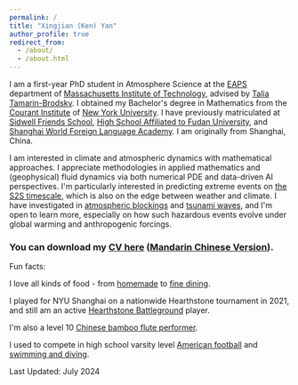```yaml
---
permalink: /
title: "Xingjian (Ken) Yan"
author_profile: true
redirect_from: 
  - /about/
  - /about.html
---
```

          
I am a first-year PhD student in Atmosphere Science at the [EAPS](https://eaps.mit.edu/) department of [Massachusetts Institute of Technology](https://www.mit.edu/), advised by [Talia Tamarin-Brodsky](https://taliatamarin.wixsite.com/taliatamarin). I obtained my Bachelor's degree in Mathematics from the [Courant Institute](https://cims.nyu.edu/dynamic/) of [New York University](https://www.nyu.edu/). I have previously matriculated at [Sidwell Friends School](https://www.sidwell.edu), [High School Affiliated to Fudan University](https://www.fdfz.cn/), and [Shanghai World Foreign Language Academy](https://www.wflms.cn/site/site2/index.html). I am originally from Shanghai, China. 

I am interested in climate and atmospheric dynamics with mathematical approaches. I appreciate methodologies in applied mathematics and (geophysical) fluid dynamics via both numerical PDE and data-driven AI perspectives. I'm particularly interested in predicting extreme events on [the S2S timescale](https://wpo.noaa.gov/s2s/), which is also on the edge between weather and climate. I have investigated in [atmospheric blockings](/_portfolio/996blocking.html) and [tsunami waves](/_portfolio/997solitary_wave.html), and I'm open to learn more, especially on how such hazardous events evolve under global warming and anthropogenic forcings.

### You can download my [CV here](Ken_s_CV.pdf) ([Mandarin Chinese Version](CV_mandarin.pdf)).


Fun facts: 

I love all kinds of food - from [homemade](https://yanxingjianken.github.io/_food/homemade.html) to [fine dining](https://yanxingjianken.github.io/_food/fine_dining.html).

I played for NYU Shanghai on a nationwide Hearthstone tournament in 2021, and still am an active <a href="https://hearthstone.blizzard.com/en-us/battlegrounds/">Hearthstone Battleground</a> player.

I'm also a level 10 <a href="https://www.youtube.com/watch?v=TZBNk-cTkV4&list=PLu7a4wgbVOVPveGmnrh6HAscW-CiZD5CD&index=4&ab_channel=KenYan">Chinese bamboo flute performer</a>.

I used to compete in high school varsity level <a href="https://www.maxpreps.com/dc/washington/sidwell-friends-quakers/athletes/ken-yang/bio/?careerid=2sgg78rlkmpff">American football</a> and <a href="https://www.swimcloud.com/swimmer/1034462/">swimming and diving</a>.


Last Updated: July 2024
